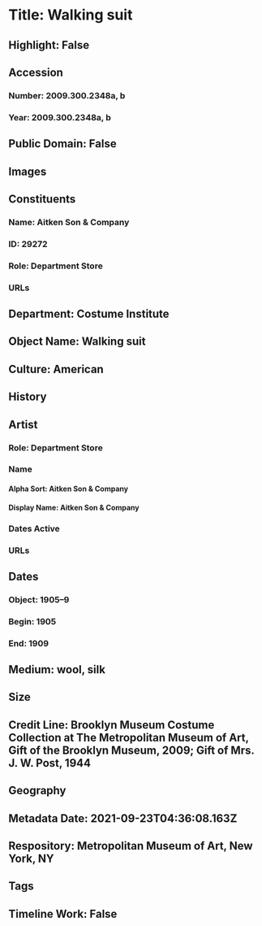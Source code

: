 # Title: Walking suit
## Highlight: False
## Accession
### Number: 2009.300.2348a, b
### Year: 2009.300.2348a, b
## Public Domain: False
## Images
## Constituents
### Name: Aitken Son &amp; Company
### ID: 29272
### Role: Department Store
### URLs
## Department: Costume Institute
## Object Name: Walking suit
## Culture: American
## History
## Artist
### Role: Department Store
### Name
#### Alpha Sort: Aitken Son & Company
#### Display Name: Aitken Son & Company
### Dates Active
### URLs
## Dates
### Object: 1905–9
### Begin: 1905
### End: 1909
## Medium: wool, silk
## Size
## Credit Line: Brooklyn Museum Costume Collection at The Metropolitan Museum of Art, Gift of the Brooklyn Museum, 2009; Gift of Mrs. J. W. Post, 1944
## Geography
## Metadata Date: 2021-09-23T04:36:08.163Z
## Respository: Metropolitan Museum of Art, New York, NY
## Tags
## Timeline Work: False